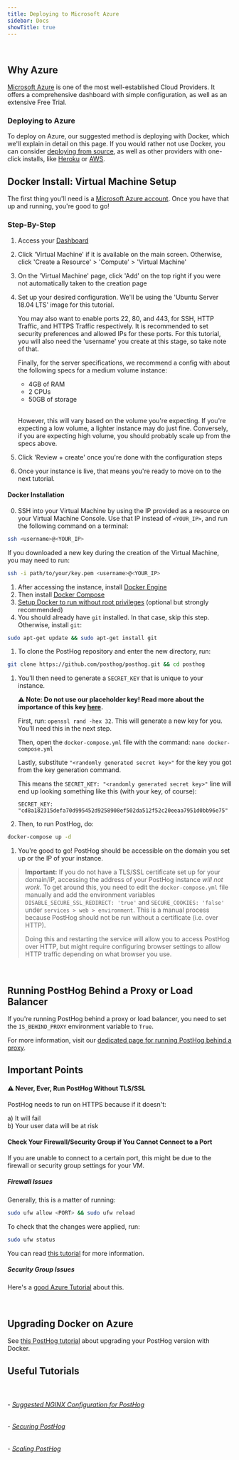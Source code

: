 ```yaml
---
title: Deploying to Microsoft Azure
sidebar: Docs
showTitle: true
---
```

<br>


## Why Azure

[Microsoft Azure](https://azure.microsoft.com/) is one of the most well-established Cloud Providers. It offers a comprehensive dashboard with simple configuration, as well as an extensive Free Trial.
<br>

### Deploying to Azure

To deploy on Azure, our suggested method is deploying with Docker, which we'll explain in detail on this page. If you would rather not use Docker, you can consider [deploying from source](/docs/deployment/deploy-source), as well as other providers with one-click installs, like [Heroku](/docs/deployment/deploy-heroku) or [AWS](/docs/deployment/deploy-aws).
<br>

## Docker Install: Virtual Machine Setup

The first thing you'll need is a [Microsoft Azure account](https://azure.microsoft.com/en-gb/free/). Once you have that up and running, you're good to go!
<br>

### Step-By-Step

1. Access your [Dashboard](https://portal.azure.com/#home)
1. Click 'Virtual Machine' if it is available on the main screen. Otherwise, click 'Create a Resource' > 'Compute' > 'Virtual Machine'
1. On the 'Virtual Machine' page, click 'Add' on the top right if you were not automatically taken to the creation page
1. Set up your desired configuration. We'll be using the 'Ubuntu Server 18.04 LTS' image for this tutorial. 

    You may also want to enable ports 22, 80, and 443, for SSH, HTTP Traffic, and HTTPS Traffic respectively. It is recommended to set security preferences and allowed IPs for these ports. For this tutorial, you will also need the 'username' you create at this stage, so take note of that.

    Finally, for the server specifications, we recommend a config with about the following specs for a medium volume instance:
    - 4GB of RAM
    - 2 CPUs
    - 50GB of storage

    <br>

    However, this will vary based on the volume you're expecting. If you're expecting a low volume, a lighter instance may do just fine. Conversely, if you are expecting high volume, you should probably scale up from the specs above.

1. Click 'Review + create' once you're done with the configuration steps
1. Once your instance is live, that means you're ready to move on to the next tutorial.

#### Docker Installation

0. SSH into your Virtual Machine by using the IP provided as a resource on your Virtual Machine Console. Use that IP instead of `<YOUR_IP>`, and run the following command on a terminal: 
```bash
ssh <username>@<YOUR_IP>
```
If you downloaded a new key during the creation of the Virtual Machine, you may need to run:
```bash
ssh -i path/to/your/key.pem <username>@<YOUR_IP>
```
1. After accessing the instance, install [Docker Engine](https://docs.docker.com/engine/install/ubuntu)
1. Then install [Docker Compose](https://docs.docker.com/compose/install/)
1. [Setup Docker to run without root privileges](https://docs.docker.com/engine/install/linux-postinstall/#manage-docker-as-a-non-root-user) (optional but strongly recommended)
1. You should already have `git` installed. In that case, skip this step. Otherwise, install `git`:
```bash
sudo apt-get update && sudo apt-get install git
```
1. To clone the PostHog repository and enter the new directory, run: 
```bash
git clone https://github.com/posthog/posthog.git && cd posthog
```
1. You'll then need to generate a `SECRET_KEY` that is unique to your instance. 

    **⚠️ Note: Do not use our placeholder key! Read more about the importance of this key [here](/docs/configuring-posthog/securing-posthog).**

    First, run: `openssl rand -hex 32`. This will generate a new key for you. You'll need this in the next step.

    Then, open the `docker-compose.yml` file with the command: `nano docker-compose.yml`

    Lastly, substitute `"<randomly generated secret key>"` for the key you got from the key generation command.

    This means the `SECRET_KEY: "<randomly generated secret key>"` line will end up looking something like this (with your key, of course):

    ```
    SECRET_KEY: "cd8a182315defa70d995452d9258908ef502da512f52c20eeaa7951d0bb96e75"
    ```

1. Then, to run PostHog, do:
```bash
docker-compose up -d
```
1. You're good to go! PostHog should be accessible on the domain you set up or the IP of your instance.

<blockquote class='warning-note'>

**Important:** If you do not have a TLS/SSL certificate set up for your domain/IP, accessing the address of your PostHog instance _will not work_. To get around this, you need to edit the `docker-compose.yml` file manually and add the environment variables   `DISABLE_SECURE_SSL_REDIRECT: 'true'` and `SECURE_COOKIES: 'false'` under `services > web > environment`. This is a manual process because PostHog should not be run without a certificate (i.e. over HTTP). 

Doing this and restarting the service will allow you to access PostHog over HTTP, but might require configuring browser settings to allow HTTP traffic depending on what browser you use. 

</blockquote>

<br>

## Running PostHog Behind a Proxy or Load Balancer

If you're running PostHog behind a proxy or load balancer, you need to set the `IS_BEHIND_PROXY` environment variable to `True`.

For more information, visit our [dedicated page for running PostHog behind a proxy](/docs/configuring-posthog/running-behind-proxy).

## Important Points

#### ⚠️ Never, Ever, Run PostHog Without TLS/SSL
PostHog needs to run on HTTPS because if it doesn't:
 
 a) It will fail<br>
 b) Your user data will be at risk

#### Check Your Firewall/Security Group if You Cannot Connect to a Port

If you are unable to connect to a certain port, this might be due to the firewall or security group settings for your VM.

##### Firewall Issues

Generally, this is a matter of running:

```bash
sudo ufw allow <PORT> && sudo ufw reload
```
To check that the changes were applied, run: 
```bash
sudo ufw status
```

You can read [this tutorial](https://www.digitalocean.com/community/tutorials/how-to-set-up-a-firewall-with-ufw-on-ubuntu-18-04) for more information.

##### Security Group Issues

Here's a [good Azure Tutorial](https://docs.microsoft.com/en-us/azure/virtual-machines/windows/nsg-quickstart-portal) about this.

<br>

## Upgrading Docker on Azure

See [this PostHog tutorial](/docs/deployment/deploy-docker#upgrading-docker) about upgrading your PostHog version with Docker.
<br>

## Useful Tutorials
<br>

###### - [Suggested NGINX Configuration for PostHog](/docs/configuring-posthog/running-behind-proxy)

###### - [Securing PostHog](/docs/configuring-posthog/securing-posthog)

###### - [Scaling PostHog](/docs/configuring-posthog/scaling-posthog)

